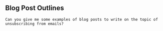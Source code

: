 ## Blog Post Outlines

```
Can you give me some examples of blog posts to write on the topic of unsubscribing from emails?
```